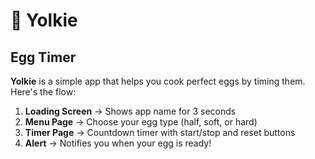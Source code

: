 # 🥚 Yolkie
## Egg Timer

**Yolkie** is a simple app that helps you cook perfect eggs by timing them. Here's the flow:

1. **Loading Screen** → Shows app name for 3 seconds
2. **Menu Page** → Choose your egg type (half, soft, or hard)
3. **Timer Page** → Countdown timer with start/stop and reset buttons
4. **Alert** → Notifies you when your egg is ready! 